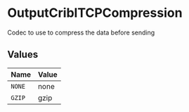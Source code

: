 # OutputCriblTCPCompression

Codec to use to compress the data before sending


## Values

| Name   | Value  |
| ------ | ------ |
| `NONE` | none   |
| `GZIP` | gzip   |